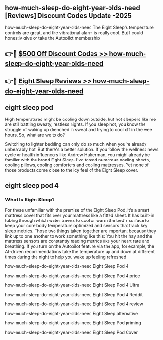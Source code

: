 ## how-much-sleep-do-eight-year-olds-need [Reviews​] Discount Codes Update -2025

how-much-sleep-do-eight-year-olds-need The Eight Sleep's temperature controls are great, and the vibrational alarm is really cool. But I could honestly give or take the Autopilot membership

## 👉🔴 [$500 Off Discount Codes >> how-much-sleep-do-eight-year-olds-need](http://download.freeplayer.one?title=how-much-sleep-do-eight-year-olds-need&ref=18-ES)

## 👉🔴 [Eight Sleep Reviews >> how-much-sleep-do-eight-year-olds-need](http://download.freeplayer.one?title=how-much-sleep-do-eight-year-olds-need&ref=18-ES)

## eight sleep pod

High temperatures might be cooling down outside, but hot sleepers like me are still battling sweaty, restless nights. If you sleep hot, you know the struggle of waking up drenched in sweat and trying to cool off in the wee hours. So, what are we to do?

Switching to lighter bedding can only do so much when you're already unbearably hot. But there's a better solution. If you follow the wellness news cycle or health influencers like Andrew Huberman, you might already be familiar with the brand Eight Sleep. I've tested numerous cooling sheets, cooling pillows, cooling comforters and cooling mattresses. Yet none of those products come close to the icy feel of the Eight Sleep cover.

## eight sleep pod 4

### What Is Eight Sleep?

For those unfamiliar with the premise of the Eight Sleep Pod, it’s a smart mattress cover that fits over your mattress like a fitted sheet. It has built-in tubing through which water travels to cool or warm the bed's surface to keep your core body temperature optimized and sensors that track key sleep metrics. Those two things taken together are important because they link up to one another to work something like this: You hit the hay and the mattress sensors are constantly reading metrics like your heart rate and breathing. If you turn on the Autopilot feature via the app, for example, the AI-driven recommendations take the temperature up and down at different times during the night to help you wake up feeling refreshed

how-much-sleep-do-eight-year-olds-need Eight Sleep Pod 4

how-much-sleep-do-eight-year-olds-need Eight Sleep Pod 4 price

how-much-sleep-do-eight-year-olds-need Eight Sleep Pod 4 Ultra

how-much-sleep-do-eight-year-olds-need Eight Sleep Pod 4 Reddit

how-much-sleep-do-eight-year-olds-need Eight Sleep Pod 4 review

how-much-sleep-do-eight-year-olds-need Eight Sleep alternative

how-much-sleep-do-eight-year-olds-need Eight Sleep Pod priming

how-much-sleep-do-eight-year-olds-need Eight Sleep Pod Cover
